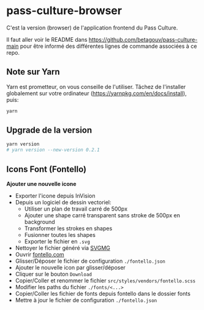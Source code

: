 # pass-culture-browser

C'est la version (browser) de l'application frontend du Pass Culture.

Il faut aller voir le README dans https://github.com/betagouv/pass-culture-main
pour être informé des différentes lignes de commande associées à ce repo.

## Note sur Yarn

Yarn est prometteur, on vous conseille de l'utiliser. Tâchez de l'installer globalement sur votre ordinateur (https://yarnpkg.com/en/docs/install), puis:

```bash
yarn
```

## Upgrade de la version

```bash
yarn version
# yarn version --new-version 0.2.1
```

## Icons Font (Fontello)

**Ajouter une nouvelle icone**

- Exporter l'icone depuis InVision
- Depuis un logiciel de dessin vectoriel:
  - Utiliser un plan de travail carré de 500px
  - Ajouter une shape carré transparent sans stroke de 500px en background
  - Transformer les strokes en shapes
  - Fusionner toutes les shapes
  - Exporter le fichier en `.svg`
- Nettoyer le fichier généré via [SVGMG](https://jakearchibald.github.io/svgomg/)
- Ouvrir [fontello.com](http://fontello.com)
- Glisser/Déposer le fichier de configuration `./fontello.json`
- Ajouter le nouvelle icon par glisser/déposer
- Cliquer sur le bouton `Download`
- Copier/Coller et renommer le fichier `src/styles/vendors/fontello.scss`
- Modifier les paths du fichier `./fonts/<...>` 
- Copier/Coller les fichier de fonts depuis fontello dans le dossier fonts
- Mettre à jour le fichier de configuration `./fontello.json`
  